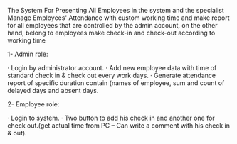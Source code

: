 The System For Presenting All Employees in the system 
and the specialist Manage Employees' Attendance with custom working time and make report for all employees that are controlled by the admin account,
on the other hand, belong to employees make check-in and check-out according to working time

1-      Admin role:

·         Login by administrator account.
·         Add new employee data with time of standard check in & check out every work days.
·         Generate attendance report of specific duration contain (names of employee, sum and count of delayed days and absent days.

 
2-      Employee role:

·         Login to system.
·         Two button to add his check in and another one for check out.(get actual time from PC – Can write a comment with his check in & out).
